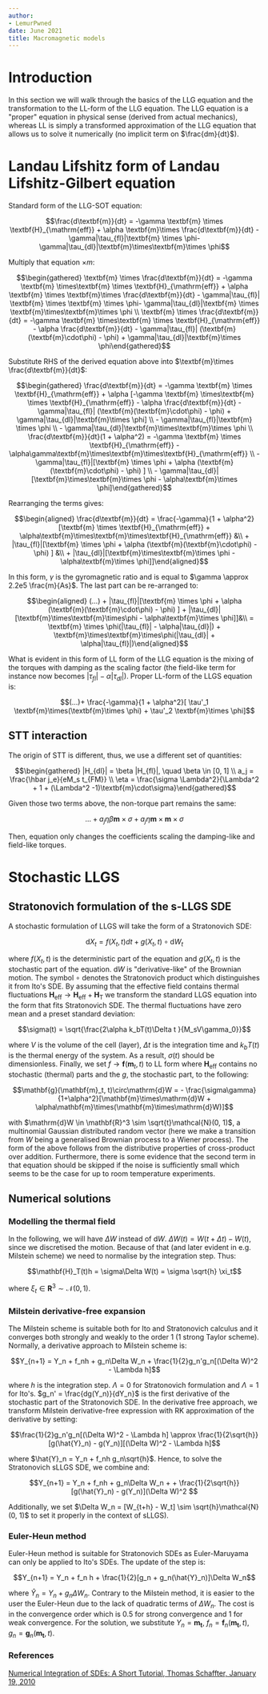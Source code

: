 ```yaml
---
author:
- LemurPwned
date: June 2021
title: Macromagnetic models
---
```

# Introduction

In this section we will walk through the basics of the LLG equation and the transformation to the LL-form of the LLG equation.
The LLG equation is a "proper" equation in physical sense (derived from actual mechanics), whereas LL is simply a transformed approximation of the LLG equation that 
allows us to solve it numerically (no implicit term on $\frac{dm}{dt}$).


# Landau Lifshitz form of Landau Lifshitz-Gilbert equation

Standard form of the LLG-SOT equation:

$$\frac{d\textbf{m}}{dt} = -\gamma \textbf{m} \times \textbf{H}_{\mathrm{eff}} + \alpha \textbf{m}\times \frac{d\textbf{m}}{dt} -\gamma|\tau_{fl}|\textbf{m} \times \phi-\gamma|\tau_{dl}|\textbf{m}\times\textbf{m}\times \phi$$ 

Multiply that
equation $\times m$: 

$$\begin{gathered}
       \textbf{m} \times \frac{d\textbf{m}}{dt} = -\gamma  \textbf{m} \times\textbf{m} \times \textbf{H}_{\mathrm{eff}} + \alpha \textbf{m} \times \textbf{m}\times \frac{d\textbf{m}}{dt}  -   \gamma|\tau_{fl}| \textbf{m} \times \textbf{m} \times \phi-   \gamma|\tau_{dl}|\textbf{m} \times \textbf{m}\times\textbf{m}\times \phi \\ 
   \textbf{m} \times \frac{d\textbf{m}}{dt} = -\gamma  \textbf{m} \times\textbf{m} \times \textbf{H}_{\mathrm{eff}} - \alpha \frac{d\textbf{m}}{dt}  -  \gamma|\tau_{fl}| (\textbf{m}(\textbf{m}\cdot\phi) - \phi) +   \gamma|\tau_{dl}|\textbf{m}\times \phi\end{gathered}$$

Substitute RHS of the derived equation above into $\textbf{m}\times \frac{d\textbf{m}}{dt}$:

$$\begin{gathered}
  \frac{d\textbf{m}}{dt} = -\gamma \textbf{m} \times \textbf{H}_{\mathrm{eff}} + \alpha [-\gamma  \textbf{m} \times\textbf{m} \times \textbf{H}_{\mathrm{eff}} - \alpha \frac{d\textbf{m}}{dt}  -  \gamma|\tau_{fl}| (\textbf{m}(\textbf{m}\cdot\phi) - \phi) +   \gamma|\tau_{dl}|\textbf{m}\times \phi] \\ -   
   \gamma|\tau_{fl}|\textbf{m} \times \phi \\ - 
    \gamma|\tau_{dl}|\textbf{m}\times\textbf{m}\times \phi \\ 
     \frac{d\textbf{m}}{dt}(1 + \alpha^2)  = -\gamma \textbf{m} \times \textbf{H}_{\mathrm{eff}} - \alpha\gamma\textbf{m}\times\textbf{m}\times\textbf{H}_{\mathrm{eff}} \\ 
     - \gamma|\tau_{fl}|[\textbf{m} \times \phi  + \alpha (\textbf{m}(\textbf{m}\cdot\phi) - \phi) ] \\ 
     -  \gamma|\tau_{dl}|[\textbf{m}\times\textbf{m}\times \phi - \alpha\textbf{m}\times \phi]\end{gathered}$$

Rearranging the terms gives: 

$$\begin{aligned}
    \frac{d\textbf{m}}{dt} = \frac{-\gamma}{1 + \alpha^2}[\textbf{m} \times \textbf{H}_{\mathrm{eff}} + \alpha\textbf{m}\times\textbf{m}\times\textbf{H}_{\mathrm{eff}} &\\
     + |\tau_{fl}|[\textbf{m} \times \phi  + \alpha (\textbf{m}(\textbf{m}\cdot\phi) - \phi) ] &\\
     +  |\tau_{dl}|[\textbf{m}\times\textbf{m}\times \phi - \alpha\textbf{m}\times \phi]]\end{aligned}$$ 
     
In this form, $\gamma$ is the gyromagnetic ratio and is equal to $\gamma \approx 2.2e5 \frac{m}{As}$.
The last part can be re-arranged to: 

$$\begin{aligned}
(...) + |\tau_{fl}|[\textbf{m} \times \phi  + \alpha (\textbf{m}(\textbf{m}\cdot\phi) - \phi) ] + |\tau_{dl}|[\textbf{m}\times\textbf{m}\times\phi - \alpha\textbf{m}\times \phi]]&\\ = \textbf{m} \times \phi(|\tau_{fl}| - \alpha|\tau_{dl}|) + \textbf{m}\times\textbf{m}\times\phi(|\tau_{dl}| + \alpha|\tau_{fl}|)\end{aligned}$$

What is evident in this form of LL form of the LLG equation is the
mixing of the torques with damping as the scaling factor (the field-like
term for instance now becomes $|\tau_{fl}| - \alpha|\tau_{dl}|$). Proper
LL-form of the LLGS equation is:

$$(...)+ \frac{-\gamma}{1 + \alpha^2}[
    \tau'_1 \textbf{m}\times(\textbf{m}\times \phi)
    + \tau'_2 \textbf{m}\times \phi]$$

## STT interaction

The origin of STT is different, thus, we use a different set of
quantities: 

$$\begin{gathered}
    |H_{dl}| = \beta |H_{fl}|, \quad \beta \in [0, 1] \\ 
    a_j = \frac{\hbar j_e}{eM_s t_{FM}} \\ 
    \eta = \frac{\sigma \Lambda^2}{\Lambda^2 + 1 + (\Lambda^2 -1)\textbf{m}\cdot\sigma}\end{gathered}$$

Given those two terms above, the non-torque part remains the same:

$$... +  a_j\eta\beta\textbf{m} \times \sigma + a_j\eta\textbf{m}\times\textbf{m}\times \sigma$$

Then, equation only changes the coefficients scaling the
damping-like and field-like torques.

# Stochastic LLGS

## Stratonovich formulation of the s-LLGS SDE

A stochastic formulation of LLGS will take the form of a Stratonovich
SDE: 

$$\mathrm{d}X_t = f(X_t, t)dt + g(X_t, t)\circ \mathrm{d}W_t$$ 

where $f(X_t, t)$ is the deterministic part of the
equation and $g(X_t, t)$ is the stochastic part of the equation.
$\mathrm{d}W$ is \"derivative-like\" of the Brownian motion. The symbol
$\circ$ denotes the Stratonovich product which distinguishes it from
Ito's SDE. By assuming that the effective field contains thermal
fluctuations
$\mathbf{H}_{\mathrm{eff}} \rightarrow \mathbf{H}_{\mathrm{eff}} + \mathbf{H}_{\mathrm{T}}$
we transform the standard LLGS equation into the form that fits
Stratonovich SDE. The
thermal fluctuations have zero mean and a preset standard deviation:

$$\sigma(t) = \sqrt{\frac{2\alpha k_bT(t)\Delta t }{M_sV\gamma_0}}$$

where $V$ is the volume of the cell (layer), $\Delta t$ is the
integration time and $k_bT(t)$ is the thermal energy of the system. As a
result, $\sigma(t)$ should be dimensionless. Finally, we set
$f \rightarrow \mathbf{f}(\mathbf{m}_t, t)$ to
LL form where $\mathbf{H}_{\mathrm{eff}}$ contains no
stochastic (thermal) parts and the $g$, the stochastic part, to the
following: 

$$\mathbf{g}(\mathbf{m}_t, t)\circ\mathrm{d}W  = 
    - \frac{\sigma\gamma}{1+\alpha^2}[\mathbf{m}\times\mathrm{d}W + \alpha\mathbf{m}\times(\mathbf{m}\times\mathrm{d}W)]$$ 
    
with $\mathrm{d}W \in \mathbf{R}^3 \sim \sqrt{t}\mathcal{N}(0, 1)$, a
multinomial Gaussian distributed random vector (here we make a
transition from $W$ being a generalised Brownian process to a Wiener
process). The form of the above follows from the distributive
properties of cross-product over addition. Furthermore, there is some
evidence that the second term in that equation should be skipped if the noise is
sufficiently small which seems to be the case for up to room temperature
experiments.

## Numerical solutions
### Modelling the thermal field
In the following, we will have $\Delta W$ instead of $\mathrm{d}W$.
$\Delta W(t) = W(t + \Delta t) - W(t)$, since we discretised the motion.
Because of that (and later evident in e.g. Milstein scheme) we need to normalise by the integration
step. Thus:

$$\mathbf{H}_T(t)h = \sigma\Delta W(t) = \sigma \sqrt{h} \xi_t$$ 

where $\xi_t \in \mathbf{R}^3 \sim \mathcal{N}(0, 1)$.

### Milstein derivative-free expansion

The Milstein scheme is suitable both for Ito and Stratonovich calculus
and it converges both strongly and weakly to the order 1 (1 strong
Taylor scheme). Normally, a derivative approach to Milstein scheme is:

$$Y_{n+1} = Y_n + f_nh + g_n\Delta W_n + \frac{1}{2}g_n'g_n[(\Delta W)^2 - \Lambda h]$$ 

where $h$ is the integration step.
$\Lambda = 0$ for Stratonovich formulation and $\Lambda = 1$ for Ito's.
$g_n' = \frac{dg(Y_n)}{dY_n}$ is the first derivative of the stochastic
part of the Stratonovich SDE. In the derivative free approach, we transform
Milstein derivative-free expression with RK approximation of the derivative by
setting:

$$\frac{1}{2}g_n'g_n[(\Delta W)^2 - \Lambda h] \approx \frac{1}{2\sqrt{h}}[g(\hat{Y}_n) - g(Y_n)][(\Delta W)^2 - \Lambda h]$$ 

where $\hat{Y}_n = Y_n + f_nh g_n\sqrt{h}$. Hence, to solve the Stratonovich sLLGS SDE, we combine and:

$$Y_{n+1} = Y_n + f_nh + g_n\Delta W_n + + \frac{1}{2\sqrt{h}}[g(\hat{Y}_n) - g(Y_n)](\Delta W)^2 $$ 

Additionally, we set $\Delta W_n = [W_{t+h} - W_t] \sim \sqrt{h}\mathcal{N}(0, 1)$ to set it properly in the context of
sLLGS).

### Euler-Heun method

Euler-Heun method is suitable for Stratonovich SDEs as Euler-Maruyama
can only be applied to Ito's SDEs. The update of the step is:

$$Y_{n+1} = Y_n + f_n h + \frac{1}{2}[g_n + g_n(\hat{Y}_n)]\Delta W_n$$

where $\hat{Y}_n = Y_n + g_n\Delta W_n$. Contrary to the Milstein
method, it is easier to the user the Euler-Heun due to the lack of
quadratic terms of $\Delta W_n$. The cost is in the convergence order
which is 0.5 for strong convergence and 1 for weak convergence. For the
solution, we substitute $Y_n = \mathbf{m_t}$,
$f_n = \mathbf{f}_n(\mathbf{m_t}, t)$,
$g_n= \mathbf{g}_n(\mathbf{m_t}, t)$.


### References
[Numerical Integration of SDEs: A Short Tutorial,
Thomas Schaffter, January 19, 2010](https://www.google.com/url?sa=t&rct=j&q=&esrc=s&source=web&cd=&ved=2ahUKEwilpP-T5p_yAhXjAxAIHZosBBgQFnoECAgQAw&url=https%3A%2F%2Finfoscience.epfl.ch%2Frecord%2F143450%2Ffiles%2Fsde_tutorial.pdf&usg=AOvVaw1VNG29Y2knOPBB3Hic2QvU)